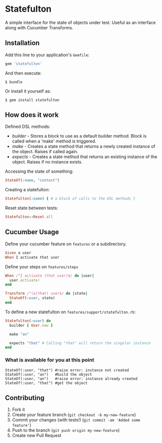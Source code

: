 # Statefulton

A simple interface for the state of objects under test. Useful as an interface along with Cucumber Transforms.

## Installation

Add this line to your application's `Gemfile`:

```ruby
gem 'statefulton'
```

And then execute:

    $ bundle

Or install it yourself as:

    $ gem install statefulton

## How does it work

Defined DSL methods:

* *builder* - Stores a block to use as a default builder method. Block is called when a 'make' method is triggered.
* *make*    - Creates a state method that returns a newly created instance of the object. Raises if called again.
* *expects* - Creates a state method that returns an existing instance of the object. Raises if no instance exists.

Accessing the state of something:

```ruby
StateOf(:name, "context")
```

Creating a statefulton:

```ruby
Statefulton(:name) { # a block of calls to the DSL methods }
```

Reset state between tests:

```ruby
Statefulton::Reset.all
```

## Cucumber Usage

Define your cucumber feature on `features` or a subdirectory.

```ruby
Given a user
When I activate that user
```

Define your steps on `features/steps`

```ruby
When /^I activate (that user)$/ do |user|
  user.activate!
end

Transform /^(a|that) user$/ do |state|
  StateOf(:user, state)
end
```

To define a new statefulton on `features/support/statefulton.rb`:

```ruby
Statefulton(:user) do
  builder { User.new }

  make "an"

  expects "that" # Calling "that" will return the singular instance
end
```

### What is available for you at this point

	StateOf(:user, "that") #raise error: instance not created
	StateOf(:user, "an")   #build the object
	StateOf(:user, "an")   #raise error: instance already created
	StateOf(:user, "that") #get the object


## Contributing

1. Fork it
2. Create your feature branch (`git checkout -b my-new-feature`)
3. Commit your changes (with tests!) (`git commit -am 'Added some feature'`)
4. Push to the branch (`git push origin my-new-feature`)
5. Create new Pull Request
